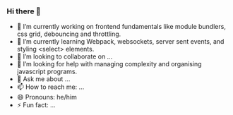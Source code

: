 ### Hi there 👋

<!--
**tangjm/tangjm** is a ✨ _special_ ✨ repository because its `README.md` (this file) appears on your GitHub profile.
Here are some ideas to get you started:
-->

- 🔭 I’m currently working on frontend fundamentals like module bundlers, css grid, debouncing and throttling.
- 🌱 I’m currently learning Webpack, websockets, server sent events, and styling \<select\> elements.
- 👯 I’m looking to collaborate on ...
- 🤔 I’m looking for help with managing complexity and organising javascript programs.
- 💬 Ask me about ...
- 📫 How to reach me: ...
- 😄 Pronouns: he/him
- ⚡ Fun fact: ...
